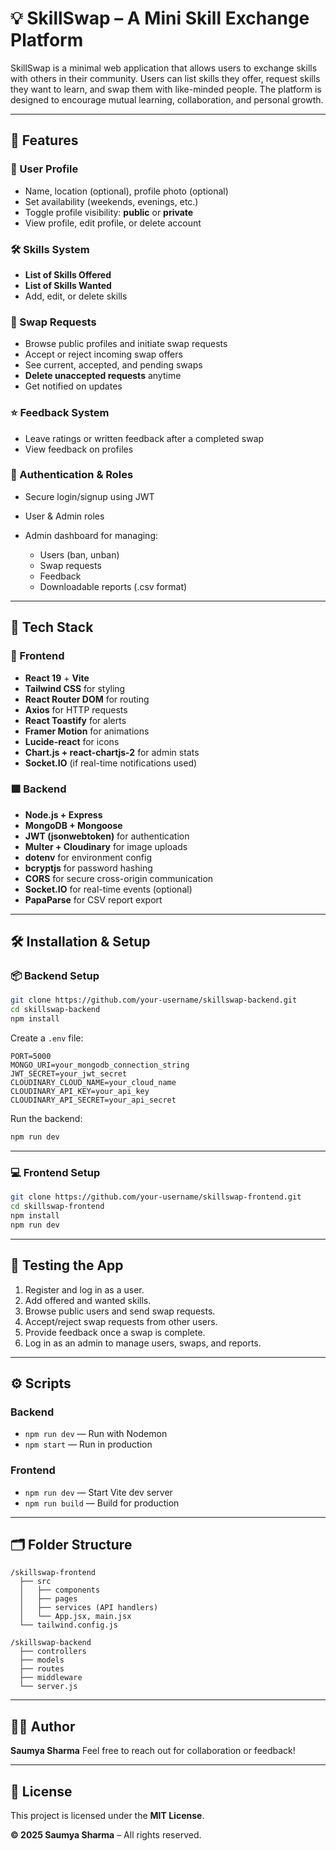

# 💡 SkillSwap – A Mini Skill Exchange Platform

SkillSwap is a minimal web application that allows users to exchange skills with others in their community. Users can list skills they offer, request skills they want to learn, and swap them with like-minded people. The platform is designed to encourage mutual learning, collaboration, and personal growth.

---

## 🚀 Features

### 👤 User Profile

* Name, location (optional), profile photo (optional)
* Set availability (weekends, evenings, etc.)
* Toggle profile visibility: **public** or **private**
* View profile, edit profile, or delete account

### 🛠️ Skills System

* **List of Skills Offered**
* **List of Skills Wanted**
* Add, edit, or delete skills

### 🔄 Swap Requests

* Browse public profiles and initiate swap requests
* Accept or reject incoming swap offers
* See current, accepted, and pending swaps
* **Delete unaccepted requests** anytime
* Get notified on updates

### ⭐ Feedback System

* Leave ratings or written feedback after a completed swap
* View feedback on profiles

### 🔐 Authentication & Roles

* Secure login/signup using JWT
* User & Admin roles
* Admin dashboard for managing:

  * Users (ban, unban)
  * Swap requests
  * Feedback
  * Downloadable reports (.csv format)

---

## 🧠 Tech Stack

### 🔷 Frontend

* **React 19** + **Vite**
* **Tailwind CSS** for styling
* **React Router DOM** for routing
* **Axios** for HTTP requests
* **React Toastify** for alerts
* **Framer Motion** for animations
* **Lucide-react** for icons
* **Chart.js + react-chartjs-2** for admin stats
* **Socket.IO** (if real-time notifications used)

### 🟩 Backend

* **Node.js + Express**
* **MongoDB + Mongoose**
* **JWT (jsonwebtoken)** for authentication
* **Multer + Cloudinary** for image uploads
* **dotenv** for environment config
* **bcryptjs** for password hashing
* **CORS** for secure cross-origin communication
* **Socket.IO** for real-time events (optional)
* **PapaParse** for CSV report export

---

## 🛠️ Installation & Setup

### 📦 Backend Setup

```bash
git clone https://github.com/your-username/skillswap-backend.git
cd skillswap-backend
npm install
```

Create a `.env` file:

```env
PORT=5000
MONGO_URI=your_mongodb_connection_string
JWT_SECRET=your_jwt_secret
CLOUDINARY_CLOUD_NAME=your_cloud_name
CLOUDINARY_API_KEY=your_api_key
CLOUDINARY_API_SECRET=your_api_secret
```

Run the backend:

```bash
npm run dev
```

---

### 💻 Frontend Setup

```bash
git clone https://github.com/your-username/skillswap-frontend.git
cd skillswap-frontend
npm install
npm run dev
```

---

## 🧪 Testing the App

1. Register and log in as a user.
2. Add offered and wanted skills.
3. Browse public users and send swap requests.
4. Accept/reject swap requests from other users.
5. Provide feedback once a swap is complete.
6. Log in as an admin to manage users, swaps, and reports.

---

## ⚙️ Scripts

### Backend

* `npm run dev` — Run with Nodemon
* `npm start` — Run in production

### Frontend

* `npm run dev` — Start Vite dev server
* `npm run build` — Build for production

---

## 🗂️ Folder Structure

```
/skillswap-frontend
  ├── src
  │   ├── components
  │   ├── pages
  │   ├── services (API handlers)
  │   └── App.jsx, main.jsx
  └── tailwind.config.js

/skillswap-backend
  ├── controllers
  ├── models
  ├── routes
  ├── middleware
  └── server.js
```

---

## 🙋‍♀️ Author

**Saumya Sharma**
Feel free to reach out for collaboration or feedback!

---

## 📄 License

This project is licensed under the **MIT License**.

**© 2025 Saumya Sharma** – All rights reserved.


